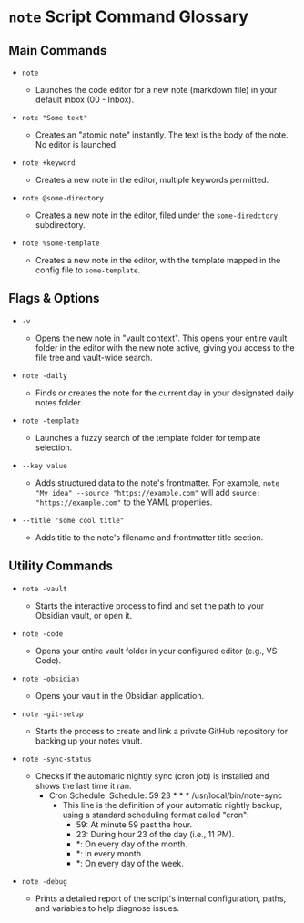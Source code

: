 # `note` Script Command Glossary

## Main Commands

- `note`
  - Launches the code editor for a new note (markdown file) in your default inbox (00 - Inbox).

- `note "Some text"`
  - Creates an "atomic note" instantly. The text is the body of the note. No editor is launched.

- `note +keyword`
  - Creates a new note in the editor, multiple keywords permitted.

- `note @some-directory`
  - Creates a new note in the editor, filed under the `some-diredctory` subdirectory.

- `note %some-template`
  - Creates a new note in the editor, with the template mapped in the config file to `some-template`.

## Flags & Options

- `-v`
  - Opens the new note in "vault context". This opens your entire vault folder in the editor with the new note active, giving you access to the file tree and vault-wide search.

- `note -daily`
  - Finds or creates the note for the current day in your designated daily notes folder.

- `note -template`
  - Launches a fuzzy search of the template folder for template selection.

- `--key value`
  - Adds structured data to the note's frontmatter. For example, `note "My idea" --source "https://example.com"` will add `source: "https://example.com"` to the YAML properties.

- `--title "some cool title"`
  - Adds title to the note's filename and frontmatter title section.

## Utility Commands

- `note -vault`
  - Starts the interactive process to find and set the path to your Obsidian vault, or open it.

- `note -code`
  - Opens your entire vault folder in your configured editor (e.g., VS Code).

- `note -obsidian`
  - Opens your vault in the Obsidian application.

- `note -git-setup`
  - Starts the process to create and link a private GitHub repository for backing up your notes vault.

- `note -sync-status`
  - Checks if the automatic nightly sync (cron job) is installed and shows the last time it ran.
      - Cron Schedule: Schedule: 59 23 * * * /usr/local/bin/note-sync
        - This line is the definition of your automatic nightly backup, using a standard scheduling format called "cron":
            - 59: At minute 59 past the hour.
            - 23: During hour 23 of the day (i.e., 11 PM).
            - *: On every day of the month.
            - *: In every month.
            - *: On every day of the week.

- `note -debug`
  - Prints a detailed report of the script's internal configuration, paths, and variables to help diagnose issues.
